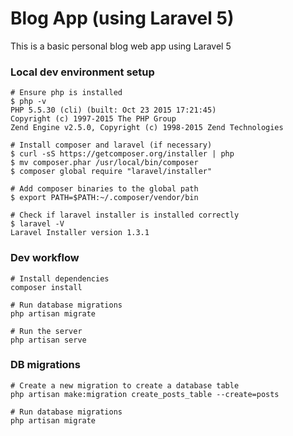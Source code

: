 Blog App (using Laravel 5)
==========================
This is a basic personal blog web app using Laravel 5

### Local dev environment setup

    # Ensure php is installed
    $ php -v
    PHP 5.5.30 (cli) (built: Oct 23 2015 17:21:45)
    Copyright (c) 1997-2015 The PHP Group
    Zend Engine v2.5.0, Copyright (c) 1998-2015 Zend Technologies

    # Install composer and laravel (if necessary)
    $ curl -sS https://getcomposer.org/installer | php
    $ mv composer.phar /usr/local/bin/composer
    $ composer global require "laravel/installer"

    # Add composer binaries to the global path
    $ export PATH=$PATH:~/.composer/vendor/bin

    # Check if laravel installer is installed correctly
    $ laravel -V
    Laravel Installer version 1.3.1

### Dev workflow

    # Install dependencies
    composer install

    # Run database migrations
    php artisan migrate

    # Run the server
    php artisan serve

### DB migrations

    # Create a new migration to create a database table
    php artisan make:migration create_posts_table --create=posts

    # Run database migrations
    php artisan migrate
